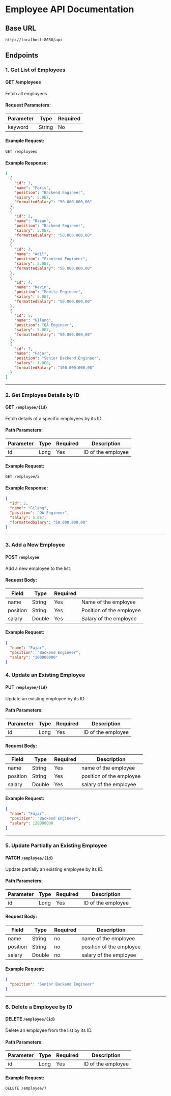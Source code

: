 # Employee API Documentation

## Base URL
```
http://localhost:8080/api
```

## Endpoints

### 1. Get List of Employees
#### GET /employees
Fetch all employees

#### Request Parameters:
| Parameter | Type   | Required | 
|-----------|--------|----------|
| keyword   | String | No       |

#### Example Request:
```
GET /employees
```

#### Example Response:
```json
[
  {
    "id": 1,
    "name": "Faris",
    "position": "Backend Engineer",
    "salary": 5.0E7,
    "formattedSalary": "50.000.000,00"
  },
  {
    "id": 2,
    "name": "Razan",
    "position": "Backend Engineer",
    "salary": 5.0E7,
    "formattedSalary": "50.000.000,00"
  },
  {
    "id": 3,
    "name": "Adil",
    "position": "Frontend Engineer",
    "salary": 5.0E7,
    "formattedSalary": "50.000.000,00"
  },
  {
    "id": 4,
    "name": "Kevin",
    "position": "Mobile Engineer",
    "salary": 5.0E7,
    "formattedSalary": "50.000.000,00"
  },
  {
    "id": 5,
    "name": "Gilang",
    "position": "QA Engineer",
    "salary": 5.0E7,
    "formattedSalary": "50.000.000,00"
  },
  {
    "id": 7,
    "name": "Fajar",
    "position": "Senior Backend Engineer",
    "salary": 1.0E8,
    "formattedSalary": "100.000.000,00"
  }
]
```

---

### 2. Get Employee Details by ID
#### GET `/employee/{id}`
Fetch details of a specific employees by its ID.

#### Path Parameters:
| Parameter | Type | Required | Description        |
|-----------|------|----------|--------------------|
| id        | Long | Yes      | ID of the employee |

#### Example Request:
```
GET /employee/5
```

#### Example Response:
```json
{
  "id": 5,
  "name": "Gilang",
  "position": "QA Engineer",
  "salary": 5.0E7,
  "formattedSalary": "50.000.000,00"
}
```

---

### 3. Add a New Employee
#### POST `/employee`
Add a new employee to the list.

#### Request Body:
| Field    | Type   | Required |                          |
|----------|--------|----------|--------------------------|
| name     | String | Yes      | Name of the employee     |
| position | String | Yes      | Position of the employee |
| salary   | Double | Yes      | Salary of the employee   |

#### Example Request:
```json
{
  "name": "Fajar",
  "position": "Backend Engineer",
  "salary": "100000000"
}
```

### 4. Update an Existing Employee
#### PUT `/employee/{id}`
Update an existing employee by its ID.

#### Path Parameters:
| Parameter | Type | Required | Description        |
|-----------|------|----------|--------------------|
| id        | Long | Yes      | ID of the employee |

#### Request Body:
| Field    | Type   | Required | Description              |
|----------|--------|----------|--------------------------|
| name     | String | Yes      | name of the employee     |
| position | String | Yes      | position of the employee |
| salary   | Double | Yes      | salary of the employee   |

#### Example Request:
```json
{
  "name": "Fajar",
  "position": "Backend Engineer",
  "salary": 120000000
}
```

---

### 5. Update Partially an Existing Employee
#### PATCH `/employee/{id}`
Update partially an existing employee by its ID.

#### Path Parameters:
| Parameter | Type | Required | Description        |
|-----------|------|----------|--------------------|
| id        | Long | Yes      | ID of the employee |

#### Request Body:
| Field    | Type   | Required | Description              |
|----------|--------|----------|--------------------------|
| name     | String | no       | name of the employee     |
| position | String | no       | position of the employee |
| salary   | Double | no       | salary of the employee   |

#### Example Request:
```json
{
  "position": "Senior Backend Engineer"
}
```
---
### 6. Delete a Employee by ID
#### DELETE `/employee/{id}`
Delete an employee from the list by its ID.

#### Path Parameters:
| Parameter | Type | Required | Description        |
|-----------|------|----------|--------------------|
| id        | Long | Yes      | ID of the employee |

#### Example Request:
```
DELETE /employee/7
```
